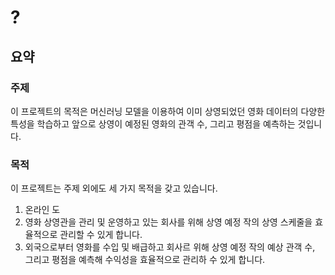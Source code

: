 # ?

## 요약

### 주제
이 프로젝트의 목적은 머신러닝 모델을 이용하여 이미 상영되었던 영화 데이터의 다양한 특성을 학습하고 앞으로 상영이 예정된 영화의 관객 수, 그리고 평점을 예측하는 것입니다. 

### 목적
이 프로젝트는 주제 외에도 세 가지 목적을 갖고 있습니다.
1. 온라인 도
2. 영화 상영관을 관리 및 운영하고 있는 회사를 위해 상영 예정 작의 상영 스케줄을 효율적으로 관리할 수 있게 합니다.
3. 외국으로부터 영화를 수입 및 배급하고 회사르 위해 상영 예정 작의 예상 관객 수, 그리고 평점을 예측해 수익성을 효율적으로 관리하 수 있게 합니다. 
